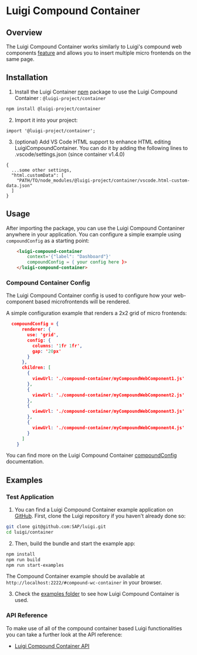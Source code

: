 <!-- meta
{
  "node": {
    "label": "Luigi Compound Container",
    "category": {
      "label": "Luigi Container",
      "collapsible": true
    },
    "metaData": {
      "categoryPosition": 6,
      "position": 1
    }
  }
}
meta -->

# Luigi Compound Container

## Overview

The Luigi Compound Container works similarly to Luigi's compound web components [feature](web-component.md#compound-web-components) and allows you to insert multiple micro frontends on the same page.

## Installation

1. Install the Luigi Container [npm](https://www.npmjs.com/) package to use the Luigi Compound Container : `@luigi-project/container` 

```bash
npm install @luigi-project/container
```

2. Import it into your project:

```
import '@luigi-project/container';
```

3. (optional) Add VS Code HTML support to enhance HTML editing  LuigiCompoundContainer. You can do it by adding the following lines to .vscode/settings.json (since container v1.4.0)

```
{
  ...some other settings,
  "html.customData": [
    "PATH/TO/node_modules/@luigi-project/container/vscode.html-custom-data.json"
  ]
}
```

## Usage 
After importing the package, you can use the Luigi Compound Contaniner anywhere in your application. You can configure a simple example using `compoundConfig` as a starting point: 

```html
    <luigi-compound-container 
        context='{"label": "Dashboard"}'
        compoundConfig = { your config here }>
    </luigi-compound-container>
```

### Compound Container Config
The Luigi Compound Container config is used to configure how your web-component based microfrontends will be rendered. 

A simple configuration example that renders a 2x2 grid of micro frontends: 
```json
  compoundConfig = {
      renderer: {
        use: 'grid',
        config: {
          columns: '1fr 1fr',
          gap: '20px'
        }
      },
      children: [
        {
          viewUrl: './compound-container/myCompoundWebComponent1.js'
        },
        {
          viewUrl: './compound-container/myCompoundWebComponent2.js'
        },
        {
          viewUrl: './compound-container/myCompoundWebComponent3.js'
        },
        {
          viewUrl: './compound-container/myCompoundWebComponent4.js'
        }
      ]
    }
```
You can find more on the Luigi Compound Container [compoundConfig](luigi-compound-container-api.md#compoundconfig) documentation.

## Examples

### Test Application

1. You can find a Luigi Compound Container example application on [GitHub](https://github.com/SAP/luigi/tree/main/container/examples). First, clone the Luigi repository if you haven't already done so:

```bash
git clone git@github.com:SAP/luigi.git
cd luigi/container
```

2. Then, build the bundle and start the example app: 

```bash
npm install
npm run build
npm run start-examples
```

The Compound Container example should be available at `http://localhost:2222/#compound-wc-container` in your browser. 

3. Check the [examples folder](https://github.com/SAP/luigi/tree/main/container/examples) to see how Luigi Compound Container is used.

### API Reference
To make use of all of the compound container based Luigi functionalities you can take a further look at the API reference:
  - [Luigi Compound Container API](luigi-compound-container-api.md) 
